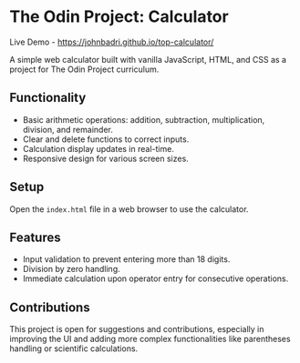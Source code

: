 # The Odin Project: Calculator

Live Demo - https://johnbadri.github.io/top-calculator/

A simple web calculator built with vanilla JavaScript, HTML, and CSS as a project for The Odin Project curriculum.

## Functionality

- Basic arithmetic operations: addition, subtraction, multiplication, division, and remainder.
- Clear and delete functions to correct inputs.
- Calculation display updates in real-time.
- Responsive design for various screen sizes.

## Setup

Open the `index.html` file in a web browser to use the calculator.

## Features

- Input validation to prevent entering more than 18 digits.
- Division by zero handling.
- Immediate calculation upon operator entry for consecutive operations.

## Contributions

This project is open for suggestions and contributions, especially in improving the UI and adding more complex functionalities like parentheses handling or scientific calculations.

